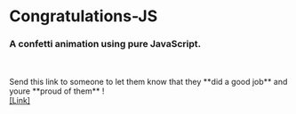 # Congratulations-JS
### A confetti animation using pure JavaScript.
<br>
<br>
Send this link to someone to let them know that they **did a good job** and youre **proud of them** ! <br>
<a href="https://arindal1.github.io/Congratulations-JS/" target="_blank">[Link]</a>
